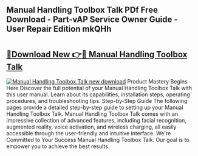 ## Manual Handling Toolbox Talk PDf Free Download - Part-vAP Service Owner Guide - User Repair Edition mkQHh

# <h2><a href="http://cf16247.oget.top/?id=Manual+Handling+Toolbox+Talk">🔗Download New 👉🔴 Manual Handling Toolbox Talk</a></h2>

[![Manual Handling Toolbox Talk new download](https://i.imgur.com/5g1atiW.png)](http://cf16247.oget.top/?id=Manual+Handling+Toolbox+Talk)
Product Mastery Begins Here Discover the full potential of your Manual Handling Toolbox Talk with this user manual. Learn about its capabilities, installation steps, operating procedures, and troubleshooting tips. Step-by-Step Guide The following pages provide a detailed step-by-step guide to setting up your Manual Handling Toolbox Talk. Manual Handling Toolbox Talk comes with an impressive collection of advanced features, including facial recognition, augmented reality, voice activation, and wireless charging, all easily accessible through the user-friendly and intuitive interface. We're Committed to Your Success Manual Handling Toolbox Talk. Our goal is to empower you to achieve the best results.
